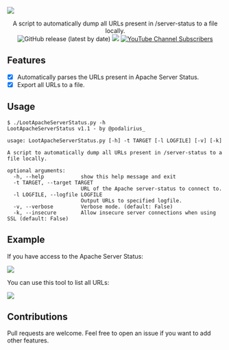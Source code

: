 ![](./.github/banner.png)

<p align="center">
    A script to automatically dump all URLs present in /server-status to a file locally.
    <br>
    <img alt="GitHub release (latest by date)" src="https://img.shields.io/github/v/release/p0dalirius/pyLootApacheServerStatus">
    <a href="https://twitter.com/intent/follow?screen_name=podalirius_" title="Follow"><img src="https://img.shields.io/twitter/follow/podalirius_?label=Podalirius&style=social"></a>
    <a href="https://www.youtube.com/c/Podalirius_?sub_confirmation=1" title="Subscribe"><img alt="YouTube Channel Subscribers" src="https://img.shields.io/youtube/channel/subscribers/UCF_x5O7CSfr82AfNVTKOv_A?style=social"></a>
    <br>
</p>

## Features

 - [x] Automatically parses the URLs present in Apache Server Status.
 - [x] Export all URLs to a file.

## Usage

```
$ ./LootApacheServerStatus.py -h
LootApacheServerStatus v1.1 - by @podalirius_

usage: LootApacheServerStatus.py [-h] -t TARGET [-l LOGFILE] [-v] [-k]

A script to automatically dump all URLs present in /server-status to a file locally.

optional arguments:
  -h, --help            show this help message and exit
  -t TARGET, --target TARGET
                        URL of the Apache server-status to connect to.
  -l LOGFILE, --logfile LOGFILE
                        Output URLs to specified logfile.
  -v, --verbose         Verbose mode. (default: False)
  -k, --insecure        Allow insecure server connections when using SSL (default: False)
```

## Example

If you have access to the Apache Server Status:

![](./.github/apache_server_status.png)

You can use this tool to list all URLs:

![](./.github/example.png)

## Contributions

Pull requests are welcome. Feel free to open an issue if you want to add other features.
